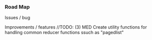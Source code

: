 ### Road Map


Issues / bug

Improvements / features
//TODO: (3) MED Create utility functions for handling common reducer functions ssuch as "pagedlist"